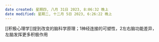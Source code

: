 ```yaml
---
date created: 星期四, 八月 31日 2023, 8:06:32 晚上
date modified: 星期二, 十二月 5日 2023, 6:26:22 晚上
---
```

[[积极心理学]]提到改变的脑科学原理；1神经连接的可塑性，2左右脑功能差异，左脑发挥更多积极作用